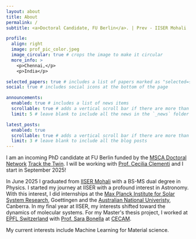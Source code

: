 ```yaml
---
layout: about
title: About
permalink: /
subtitle: <a>Doctoral Candidate, FU Berlin</a>. | Prev - IISER Mohali

profile:
  align: right
  image: prof_pic_color.jpeg
  image_circular: true # crops the image to make it circular
  more_info: >
    <p>Chennai,</p>
    <p>India</p>

selected_papers: true # includes a list of papers marked as "selected={true}"
social: true # includes social icons at the bottom of the page

announcements:
  enabled: true # includes a list of news items
  scrollable: true # adds a vertical scroll bar if there are more than 3 news items
  limit: 5 # leave blank to include all the news in the `_news` folder

latest_posts:
  enabled: true
  scrollable: true # adds a vertical scroll bar if there are more than 3 new posts items
  limit: 3 # leave blank to include all the blog posts
---
```


I am an incoming PhD candidate at FU Berlin funded by the [MSCA Doctoral Network](https://marie-sklodowska-curie-actions.ec.europa.eu/actions/doctoral-networks) [Track the Twin](https://trackthetwin.ugent.be/). I will be working with [Prof. Cecilia Clementi](https://www.physik.fu-berlin.de/en/einrichtungen/ag/ag-clementi/index.html) and I start in September 2025!

In June 2025 I graduated from [IISER Mohali](https://www.iisermohali.ac.in/) with a BS-MS dual degree in Physics. I started my journey at IISER with a profound interest in Astronomy. With this interest, I did internships at the [Max Planck Institute for Solar System Research](https://www.mps.mpg.de/en), Goettingen and the [Australian National Univeristy](https://www.anu.edu.au/), Canberra. In my final year at IISER, my interests shifted toward the dynamics of molecular systems. For my Master's thesis project, I worked at [EPFL Switzerland](https://www.epfl.ch/en/) with [Prof. Sara Bonella](https://people.epfl.ch/sara.bonella/?lang=en) at [CECAM](https://www.cecam.org/). 

My current interests include Machine Learning for Material science. 

